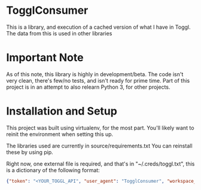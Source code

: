# TogglConsumer

This is a library, and execution of a cached version of what I have in Toggl.  The data from this is used in other libraries

# Important Note

As of this note, this library is highly in development/beta.  The code isn't very clean, there's few/no tests, and isn't ready for prime time. Part of this project is in an attempt to also relearn Python 3, for other projects.

# Installation and Setup

This project was built using virtualenv, for the most part.  You'll likely want to reinit the environment when setting this up.

The libraries used are currently in source/requirements.txt  You can reinstall these by using pip.

Right now, one external file is required, and that's in "~/.creds/toggl.txt", this is a dictionary of the following format:

```json
{"token": "<YOUR_TOGGL_API", "user_agent": "TogglConsumer", "workspace_id": <WORKSPACE_ID> }
```
